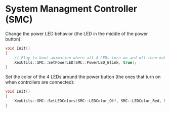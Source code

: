 # System Managment Controller (SMC)

Change the power LED behavior (the LED in the middle of the power button):

```C++
void Init()
{
    // Play to boot animation where all 4 LEDs turn on and off then make the power LED blink
    XexUtils::SMC::SetPowerLED(SMC::PowerLED_Blink, true);
}
```

Set the color of the 4 LEDs around the power button (the ones that turn on when controllers are connected):

```C++
void Init()
{
    XexUtils::SMC::SetLEDColors(SMC::LEDColor_Off, SMC::LEDColor_Red, SMC::LEDColor_Green, SMC::LEDColor_Orange);
}
```

